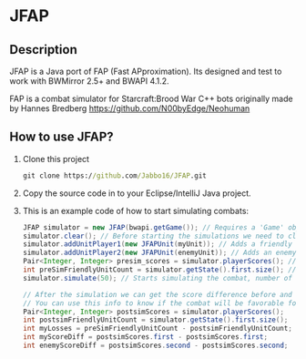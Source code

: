 # JFAP

## Description

JFAP is a Java port of FAP (Fast APproximation).
Its designed and test to work with BWMirror 2.5+ and BWAPI 4.1.2.

FAP is a combat simulator for Starcraft:Brood War C++ bots originally made by Hannes Bredberg <https://github.com/N00byEdge/Neohuman>

## How to use JFAP?

1. Clone this project

    ```cmd
    git clone https://github.com/Jabbo16/JFAP.git
    ```

2. Copy the source code in to your Eclipse/IntelliJ Java project.

3. This is an example code of how to start simulating combats:

    ```java
    JFAP simulator = new JFAP(bwapi.getGame()); // Requires a 'Game' object to be passed by parameter
    simulator.clear(); // Before starting the simulations we need to clear the simulator
    simulator.addUnitPlayer1(new JFAPUnit(myUnit)); // Adds a friendly unit to the simulator
    simulator.addUnitPlayer2(new JFAPUnit(enemyUnit)); // Adds an enemy unit to the simulator
    Pair<Integer, Integer> presim_scores = simulator.playerScores(); // We can get each player scores before the simulation starts
    int preSimFriendlyUnitCount = simulator.getState().first.size(); // We can get each player unit count introduced to JFAP before the simulation starts
    simulator.simulate(50); // Starts simulating the combat, number of frames to simulate is passed by parameters, default is 96 frames

    // After the simulation we can get the score difference before and after the simulations and the number of units that died
    // You can use this info to know if the combat will be favorable for you or not
    Pair<Integer, Integer> postsimScores = simulator.playerScores();
    int postsimFriendlyUnitCount = simulator.getState().first.size();
    int myLosses = preSimFriendlyUnitCount - postsimFriendlyUnitCount;
    int myScoreDiff = postsimScores.first - postsimScores.first;
    int enemyScoreDiff = postsimScores.second - postsimScores.second;
    ```